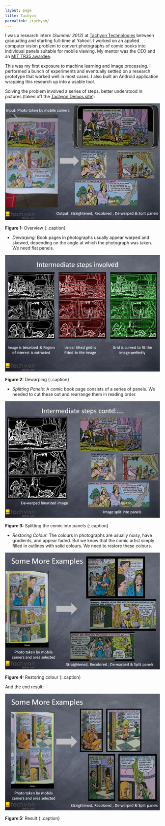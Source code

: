 ```yaml
---
layout: page 
title: Tachyon
permalink: /tachyon/
---
```


I was a research intern *(Summer 2012)* at [Tachyon Technologies](http://tachyon.in) between graduating and starting full-time at Yahoo!. I worked on an applied computer vision problem to convert photographs of comic books into individual panels suitable for mobile viewing. My mentor was the CEO and an
[MIT TR35 awardee](http://www2.technologyreview.com/TR35/Profile.aspx?TRID=868).

This was my first exposure to machine learning and image processing. I performed a bunch of experiments and eventually settled on a research prototype that worked well in most cases. I also built an Android application wrapping this research up into a usable tool.

Solving the problem involved a series of steps. better understood in pictures (taken off the [Tachyon Demos site](http://tachyon.in/demos.html)):

![Comicreel Overview](/images/comicreel-1.png)

**Figure 1:** Overview
{:.caption}


   * *Dewarping:* Book pages in photographs usually appear warped and skewed,
     depending on the angle at which the photograph was taken. We need flat
     panels.

![Comicreel Dewarping](/images/comicreel-2.png)

**Figure 2:** Dewarping
{:.caption}

   * *Splitting Panels:* A comic book page consists of a series of panels. We
     needed to cut these out and rearrange them in reading order.

![Comicreel Splitting](/images/comicreel-3.png)

**Figure 3:** Splitting the comic into panels
{:.caption}

   * *Restoring Colour:* The colours in photographs are usually noisy, have gradients, and appear faded. But we know that the comic artist simply filled in outlines with solid colours. We need to restore these colours.

![Comicreel Example 1](/images/comicreel-4.png)

**Figure 4:** Restoring colour
{:.caption}

And the end result:

![Comicreel Example 2](/images/comicreel-5.png)

**Figure 5:** Result
{:.caption}